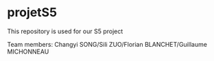 # projetS5
This repository is used for our S5 project

Team members:
Changyi SONG/Sili ZUO/Florian BLANCHET/Guillaume MICHONNEAU
